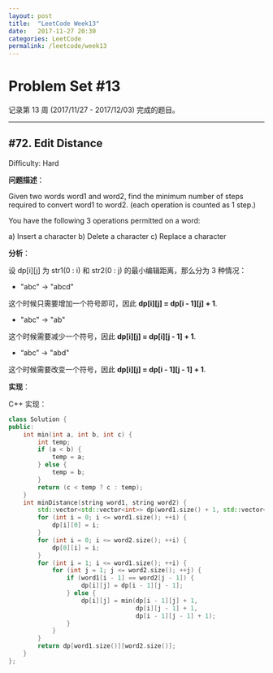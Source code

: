 ```yaml
---
layout: post
title:  "LeetCode Week13"
date:   2017-11-27 20:30
categories: LeetCode
permalink: /leetcode/week13
---
```


# Problem Set #13

记录第 13 周 (2017/11/27 - 2017/12/03) 完成的题目。

---

## #72. Edit Distance

Difficulty: Hard

**问题描述**：

Given two words word1 and word2, find the minimum number of steps required to convert word1 to word2. (each operation is counted as 1 step.)

You have the following 3 operations permitted on a word:

a) Insert a character
b) Delete a character
c) Replace a character

**分析**：

设 dp[i][j] 为 str1(0 : i) 和 str2(0 : j) 的最小编辑距离，那么分为 3 种情况：

* "abc" -> "abcd"

这个时候只需要增加一个符号即可，因此 **dp[i][j] = dp[i - 1][j] + 1**.

* "abc" -> "ab"

这个时候需要减少一个符号，因此 **dp[i][j] = dp[i][j - 1] + 1**.

* “abc” -> "abd"

这个时候需要改变一个符号，因此 **dp[i][j] = dp[i - 1][j - 1] + 1**.

**实现**：

C++ 实现：

```cpp
class Solution {
public:
    int min(int a, int b, int c) {
        int temp;
        if (a < b) {
            temp = a;
        } else {
            temp = b;
        }
        return (c < temp ? c : temp);
    }
    int minDistance(string word1, string word2) {
        std::vector<std::vector<int>> dp(word1.size() + 1, std::vector<int>(word2.size() + 1));
        for (int i = 0; i <= word1.size(); ++i) {
            dp[i][0] = i;
        }
        for (int i = 0; i <= word2.size(); ++i) {
            dp[0][i] = i;
        }
        for (int i = 1; i <= word1.size(); ++i) {
            for (int j = 1; j <= word2.size(); ++j) {
                if (word1[i - 1] == word2[j - 1]) {
                    dp[i][j] = dp[i - 1][j - 1];
                } else {
                    dp[i][j] = min(dp[i - 1][j] + 1,
                                   dp[i][j - 1] + 1,
                                   dp[i - 1][j - 1] + 1);
                }
            }
        }
        return dp[word1.size()][word2.size()];
    }
};
```
